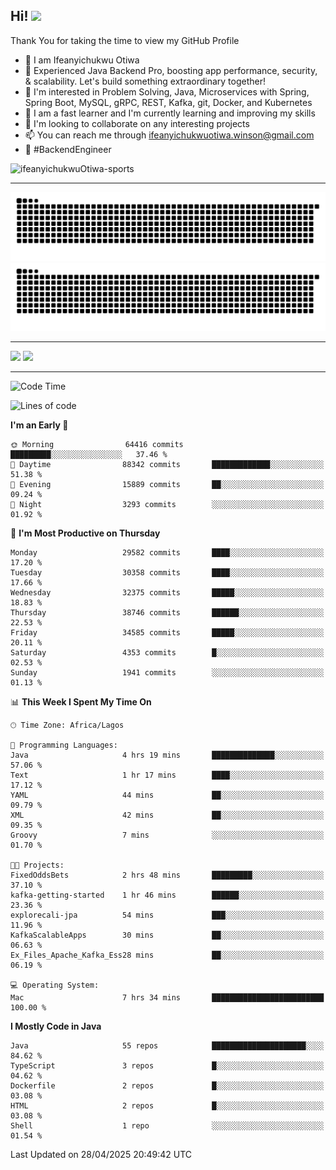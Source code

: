 <!-- BLOG-POST-LIST:START --><!-- BLOG-POST-LIST:END -->

## Hi! <img src="https://media.giphy.com/media/hvRJCLFzcasrR4ia7z/giphy.gif" width="4%"> 

Thank You for taking the time to view my GitHub Profile

- 👋 I am Ifeanyichukwu Otiwa
- 🚀 Experienced Java Backend Pro, boosting app performance, security, & scalability. Let's build something extraordinary together!
- 👀 I'm interested in Problem Solving, Java, Microservices with Spring, Spring Boot, MySQL, gRPC, REST, Kafka, git, Docker, and Kubernetes
- 🌱 I am a fast learner and I'm currently learning and improving my skills
- 💞️ I'm looking to collaborate on any interesting projects
- 📫 You can reach me through ifeanyichukwuotiwa.winson@gmail.com
- 🚀 #BackendEngineer

<p align="left" marginTop="10px"> <img src="https://komarev.com/ghpvc/?username=ifeanyichukwuOtiwa-sports&label=Profile%20views&color=0e75b6&style=for-the-badge" alt="ifeanyichukwuOtiwa-sports" /> </p>

***

<!--🐍📈SNAKEGRAPH / 🌐WEBSITE: https://github.com/Platane/snk -->
![github contribution grid snake animation](https://raw.githubusercontent.com/ifeanyichukwuOtiwa-sports/ifeanyichukwuOtiwa-sports/output/github-contribution-grid-snake-dark.svg#gh-dark-mode-only)![github contribution grid snake animation](https://raw.githubusercontent.com/ifeanyichukwuOtiwa-sports/ifeanyichukwuOtiwa-sports/output/github-contribution-grid-snake.svg#gh-light-mode-only)

***

<p float="left">
  <img float="left" src="https://github-readme-stats.vercel.app/api?username=ifeanyichukwuOtiwa-sports&count_private=true&include_all_commits=true&theme=react&show_icons=true" />
  <img float="right" src="https://github-readme-stats.vercel.app/api/top-langs/?username=ifeanyichukwuOtiwa-sports&layout=compact&show_icons=true&theme=react" /> 
</p>

***



<!--START_SECTION:waka-->
![Code Time](http://img.shields.io/badge/Code%20Time-3%2C639%20hrs%2053%20mins-blue)

![Lines of code](https://img.shields.io/badge/From%20Hello%20World%20I%27ve%20Written-47.8%20million%20lines%20of%20code-blue)

**I'm an Early 🐤** 

```text
🌞 Morning                64416 commits       █████████░░░░░░░░░░░░░░░░   37.46 % 
🌆 Daytime                88342 commits       █████████████░░░░░░░░░░░░   51.38 % 
🌃 Evening                15889 commits       ██░░░░░░░░░░░░░░░░░░░░░░░   09.24 % 
🌙 Night                  3293 commits        ░░░░░░░░░░░░░░░░░░░░░░░░░   01.92 % 
```
📅 **I'm Most Productive on Thursday** 

```text
Monday                   29582 commits       ████░░░░░░░░░░░░░░░░░░░░░   17.20 % 
Tuesday                  30358 commits       ████░░░░░░░░░░░░░░░░░░░░░   17.66 % 
Wednesday                32375 commits       █████░░░░░░░░░░░░░░░░░░░░   18.83 % 
Thursday                 38746 commits       ██████░░░░░░░░░░░░░░░░░░░   22.53 % 
Friday                   34585 commits       █████░░░░░░░░░░░░░░░░░░░░   20.11 % 
Saturday                 4353 commits        █░░░░░░░░░░░░░░░░░░░░░░░░   02.53 % 
Sunday                   1941 commits        ░░░░░░░░░░░░░░░░░░░░░░░░░   01.13 % 
```


📊 **This Week I Spent My Time On** 

```text
🕑︎ Time Zone: Africa/Lagos

💬 Programming Languages: 
Java                     4 hrs 19 mins       ██████████████░░░░░░░░░░░   57.06 % 
Text                     1 hr 17 mins        ████░░░░░░░░░░░░░░░░░░░░░   17.12 % 
YAML                     44 mins             ██░░░░░░░░░░░░░░░░░░░░░░░   09.79 % 
XML                      42 mins             ██░░░░░░░░░░░░░░░░░░░░░░░   09.35 % 
Groovy                   7 mins              ░░░░░░░░░░░░░░░░░░░░░░░░░   01.70 % 

🐱‍💻 Projects: 
FixedOddsBets            2 hrs 48 mins       █████████░░░░░░░░░░░░░░░░   37.10 % 
kafka-getting-started    1 hr 46 mins        ██████░░░░░░░░░░░░░░░░░░░   23.36 % 
explorecali-jpa          54 mins             ███░░░░░░░░░░░░░░░░░░░░░░   11.96 % 
KafkaScalableApps        30 mins             ██░░░░░░░░░░░░░░░░░░░░░░░   06.63 % 
Ex_Files_Apache_Kafka_Ess28 mins             ██░░░░░░░░░░░░░░░░░░░░░░░   06.19 % 

💻 Operating System: 
Mac                      7 hrs 34 mins       █████████████████████████   100.00 % 
```

**I Mostly Code in Java** 

```text
Java                     55 repos            █████████████████████░░░░   84.62 % 
TypeScript               3 repos             █░░░░░░░░░░░░░░░░░░░░░░░░   04.62 % 
Dockerfile               2 repos             █░░░░░░░░░░░░░░░░░░░░░░░░   03.08 % 
HTML                     2 repos             █░░░░░░░░░░░░░░░░░░░░░░░░   03.08 % 
Shell                    1 repo              ░░░░░░░░░░░░░░░░░░░░░░░░░   01.54 % 
```




 Last Updated on 28/04/2025 20:49:42 UTC
<!--END_SECTION:waka-->

<!--
<p align="center">
![trophy](https://github-profile-trophy.vercel.app/?username=ifeanyichukwuOtiwa-sports&theme=onedark) (https://github.com/ryo-ma/github-profile-trophy)
</p>
-->

<!---
ifeanyi-otiwa/ifeanyi-otiwa is a ✨ special ✨ repository because its `README.md` (this file) appears on your GitHub profile.
You can click the Preview link to take a look at your changes.
--->
